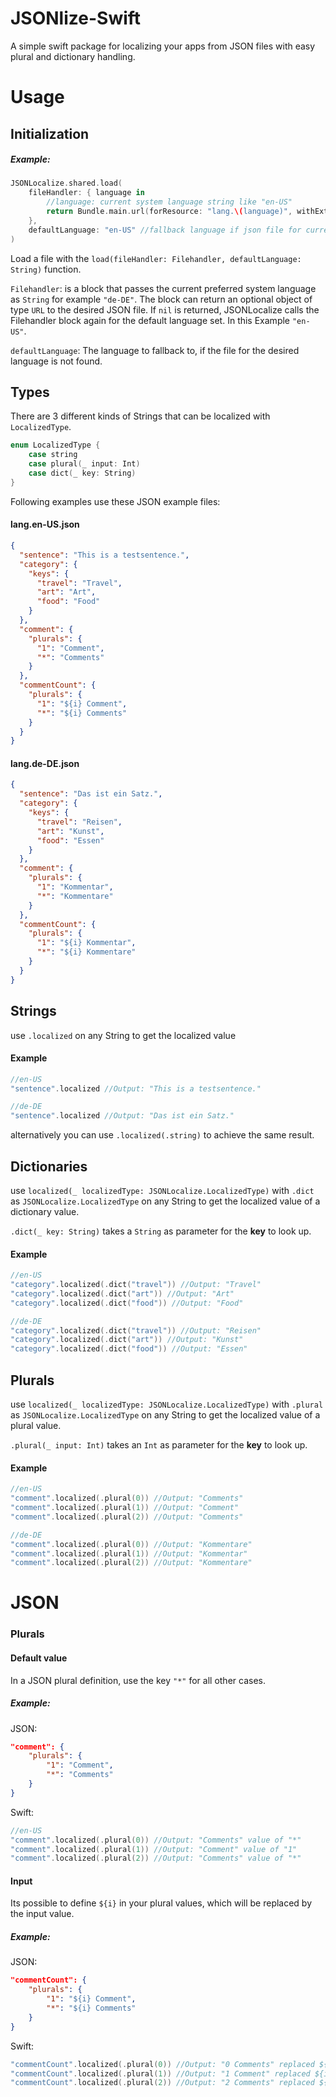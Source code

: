 # JSONlize-Swift

A simple swift package for localizing your apps from JSON files with easy plural and dictionary handling.

# Usage

## Initialization

##### Example:

```swift
JSONLocalize.shared.load(
    fileHandler: { language in 
        //language: current system language string like "en-US"
        return Bundle.main.url(forResource: "lang.\(language)", withExtension: "json") //returning an URL for file e.g. "lang.en-US.json"
    },
    defaultLanguage: "en-US" //fallback language if json file for current system language is not found
)
```

Load a file with the `load(fileHandler: Filehandler, defaultLanguage: String)` function.

`Filehandler`: is a block that passes the current preferred system language as `String` for example `"de-DE"`.
The block can return an optional object of type `URL` to the desired JSON file. If `nil` is returned, JSONLocalize calls the Filehandler block again for the default language set. In this Example `"en-US"`.

`defaultLanguage`: The language to fallback to, if the file for the desired language is not found.

## Types

There are 3 different kinds of Strings that can be localized with `LocalizedType`.

```swift
enum LocalizedType {
    case string
    case plural(_ input: Int)
    case dict(_ key: String)
}
```

Following examples use these JSON example files:

#### lang.en-US.json

```json
{
  "sentence": "This is a testsentence.",
  "category": {
    "keys": {
      "travel": "Travel",
      "art": "Art",
      "food": "Food"
    }
  },
  "comment": {
    "plurals": {
      "1": "Comment",
      "*": "Comments"
    }
  },
  "commentCount": {
    "plurals": {
      "1": "${i} Comment",
      "*": "${i} Comments"
    }
  }
}
```

#### lang.de-DE.json

```json
{
  "sentence": "Das ist ein Satz.",
  "category": {
    "keys": {
      "travel": "Reisen",
      "art": "Kunst",
      "food": "Essen"
    }
  },
  "comment": {
    "plurals": {
      "1": "Kommentar",
      "*": "Kommentare"
    }
  },
  "commentCount": {
    "plurals": {
      "1": "${i} Kommentar",
      "*": "${i} Kommentare"
    }
  }
}
```

## Strings

use `.localized` on any String to get the localized value

#### Example

```swift
//en-US
"sentence".localized //Output: "This is a testsentence."

//de-DE
"sentence".localized //Output: "Das ist ein Satz."
```

alternatively you can use `.localized(.string)` to achieve the same result.

## Dictionaries

use `localized(_ localizedType: JSONLocalize.LocalizedType)` with `.dict` as `JSONLocalize.LocalizedType` on any String to get the localized value of a dictionary value.

`.dict(_ key: String)` takes a `String` as parameter for the **key** to look up.

#### Example

```swift
//en-US
"category".localized(.dict("travel")) //Output: "Travel"
"category".localized(.dict("art")) //Output: "Art"
"category".localized(.dict("food")) //Output: "Food"

//de-DE
"category".localized(.dict("travel")) //Output: "Reisen"
"category".localized(.dict("art")) //Output: "Kunst"
"category".localized(.dict("food")) //Output: "Essen"
```

## Plurals

use `localized(_ localizedType: JSONLocalize.LocalizedType)` with `.plural` as `JSONLocalize.LocalizedType` on any String to get the localized value of a plural value.

`.plural(_ input: Int)` takes an `Int` as parameter for the **key** to look up.

#### Example

```swift
//en-US
"comment".localized(.plural(0)) //Output: "Comments"
"comment".localized(.plural(1)) //Output: "Comment"
"comment".localized(.plural(2)) //Output: "Comments"

//de-DE
"comment".localized(.plural(0)) //Output: "Kommentare"
"comment".localized(.plural(1)) //Output: "Kommentar"
"comment".localized(.plural(2)) //Output: "Kommentare"
```

# JSON

### Plurals

#### Default value

In a JSON plural definition, use the key `"*"` for all other cases.

##### Example:

JSON:

```json
"comment": {
    "plurals": {
        "1": "Comment",
        "*": "Comments"
    }
}
```

Swift:

```swift
//en-US
"comment".localized(.plural(0)) //Output: "Comments" value of "*"
"comment".localized(.plural(1)) //Output: "Comment" value of "1"
"comment".localized(.plural(2)) //Output: "Comments" value of "*"
```

#### Input

Its possible to define `${i}` in your plural values, which will be replaced by the input value.

##### Example:

JSON:

```json
"commentCount": {
    "plurals": {
        "1": "${i} Comment",
        "*": "${i} Comments"
    }
}
```

Swift:

```swift
"commentCount".localized(.plural(0)) //Output: "0 Comments" replaced ${i} with 0
"commentCount".localized(.plural(1)) //Output: "1 Comment" replaced ${i} with 1
"commentCount".localized(.plural(2)) //Output: "2 Comments" replaced ${i} with 2
```
